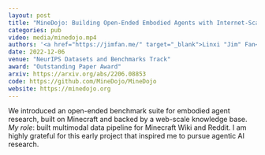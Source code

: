 ```yaml
---
layout: post
title: "MineDojo: Building Open-Ended Embodied Agents with Internet-Scale Knowledge"
categories: pub
video: media/minedojo.mp4
authors: '<a href="https://jimfan.me/" target="_blank">Linxi "Jim" Fan</a>, <a href="https://guanzhi.me" target="_blank">Guanzhi Wang*</a>, <a href="https://yunfanj.com/" target="_blank">Yunfan Jiang*</a>, <a href="https://ai.stanford.edu/~amandlek/" target="_blank">Ajay Mandlekar</a>, <a href="https://yyuncong.github.io/" target="_blank">Yuncong Yang</a>, <a href="https://www.haoyizhu.site/" target="_blank">Haoyi Zhu</a>, Andrew Tang, <a href="https://ai.stanford.edu/~dahuang/" target="_blank">De-An Huang</a>, <a href="https://www.cs.utexas.edu/~yukez/" target="_blank">Yuke Zhu<sup>†</sup></a>, <a href="http://tensorlab.cms.caltech.edu/users/anima/" target="_blank">Anima Anandkumar<sup>†</sup></a>'
date: 2022-12-06
venue: "NeurIPS Datasets and Benchmarks Track"
award: "Outstanding Paper Award"
arxiv: https://arxiv.org/abs/2206.08853
code: https://github.com/MineDojo/MineDojo
website: https://minedojo.org
---
```


We introduced an open-ended benchmark suite for embodied agent research, built on Minecraft and backed by a web-scale knowledge base.<br>
<em>My role</em>: built multimodal data pipeline for Minecraft Wiki and Reddit. I am highly grateful for this early project that inspired me to pursue agentic AI research.
